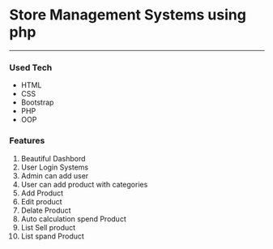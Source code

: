 # Store Management Systems using php
---
### Used Tech
- HTML
- CSS
- Bootstrap
- PHP
- OOP

### Features
1. Beautiful Dashbord
2. User Login Systems
3. Admin can add user 
4. User can add product with categories
5. Add Product
6. Edit product
7. Delate Product
8. Auto calculation spend Product
9. List Sell product
10. List spand Product

